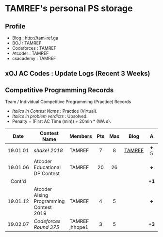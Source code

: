 # TAMREF's personal PS storage

## Profile

+ Blog : http://tam-ref.ga
+ BOJ : TAMREF
+ Codeforces : TAMREF
+ Atcoder : TAMREF
+ csacademy : TAMREF

## xOJ AC Codes : Update Logs (Recent 3 Weeks)

## Competitive Programming Records
Team / Individual Competitive Programming (Practice) Records
+ *Italics in Contest Name* : Practice (Virtual).
+ *Italics in problem verdicts* : Upsolved.
+ Penalty = (First AC Time (min)) + 20min * (WA s).

|Date|Contest Name|Members|Pts|Max|Blog|A|B|C|D|E|F|G|H|I|J|K|L|M|
|:--------:|--------------------|------|:----:|:---:|:---:|:---:|:---:|:---:|:---:|:---:|:---:|:---:|:---:|:---:|:---:|:---:|:---:|:---:|
|19.01.01|*shake! 2018*|TAMREF|7|8|[TAMREF](http://tam-ref.ga/102)|**+** <br> 5|*-5*|**+4**<br>217|**+5**<br>423|**+**<br>226|**+**<br>243|**+1**<br>204|**+**<br>160|-|-|-|-|-|
|19.01.06|Atcoder Educational DP Contest|TAMREF|20|26||**+**|**+**|**+**|**+**|**+**|**+**|**+**|**+**|**+**|**+**|**+**|**+**|**+**|
|Cont'd||||||**+1**|**+1**|**+**|**+**|**+**|**+**|*-0*|*-0*|*-0*|.|*-0*|*-0*|**+**|
|19.01.12|Atcoder AIsing Programming Contest 2019|TAMREF|4|5||**+**|**+**|**+**|**+**|.|-|-|-|-|-|-|-|-|
|19.02.07|*Codeforces Round 375*|TAMREF <br> jhhope1|3|5||**+3**|**+**|.|**+**|.|-|-|-|-|-|-|-|-|
